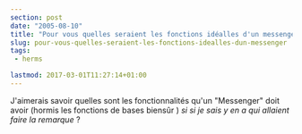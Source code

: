 ```yaml
---
section: post
date: "2005-08-10"
title: "Pour vous quelles seraient les fonctions idéalles d'un messenger ?"
slug: pour-vous-quelles-seraient-les-fonctions-idealles-dun-messenger
tags:
 - herms

lastmod: 2017-03-01T11:27:14+01:00
---
```


J'aimerais savoir quelles sont les fonctionnalités qu'un "Messenger" doit avoir (hormis les fonctions de bases biensûr ) _si si je sais y en a qui allaient faire la remarque_ ?
